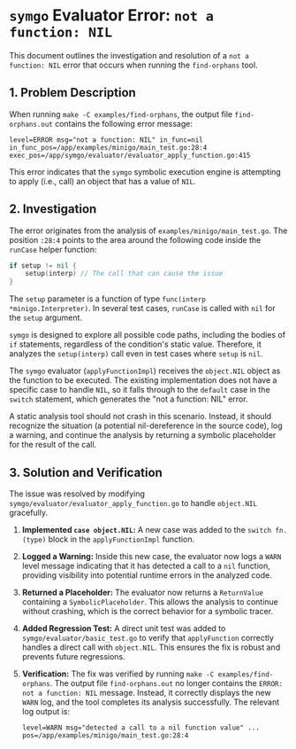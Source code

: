 # `symgo` Evaluator Error: `not a function: NIL`

This document outlines the investigation and resolution of a `not a function: NIL` error that occurs when running the `find-orphans` tool.

## 1. Problem Description

When running `make -C examples/find-orphans`, the output file `find-orphans.out` contains the following error message:

```
level=ERROR msg="not a function: NIL" in_func=nil in_func_pos=/app/examples/minigo/main_test.go:28:4 exec_pos=/app/symgo/evaluator/evaluator_apply_function.go:415
```

This error indicates that the `symgo` symbolic execution engine is attempting to apply (i.e., call) an object that has a value of `NIL`.

## 2. Investigation

The error originates from the analysis of `examples/minigo/main_test.go`. The position `:28:4` points to the area around the following code inside the `runCase` helper function:

```go
if setup != nil {
    setup(interp) // The call that can cause the issue
}
```

The `setup` parameter is a function of type `func(interp *minigo.Interpreter)`. In several test cases, `runCase` is called with `nil` for the `setup` argument.

`symgo` is designed to explore all possible code paths, including the bodies of `if` statements, regardless of the condition's static value. Therefore, it analyzes the `setup(interp)` call even in test cases where `setup` is `nil`.

The `symgo` evaluator (`applyFunctionImpl`) receives the `object.NIL` object as the function to be executed. The existing implementation does not have a specific case to handle `NIL`, so it falls through to the `default` case in the `switch` statement, which generates the "not a function: NIL" error.

A static analysis tool should not crash in this scenario. Instead, it should recognize the situation (a potential nil-dereference in the source code), log a warning, and continue the analysis by returning a symbolic placeholder for the result of the call.

## 3. Solution and Verification

The issue was resolved by modifying `symgo/evaluator/evaluator_apply_function.go` to handle `object.NIL` gracefully.

1.  **Implemented `case object.NIL`:** A new case was added to the `switch fn.(type)` block in the `applyFunctionImpl` function.
2.  **Logged a Warning:** Inside this new case, the evaluator now logs a `WARN` level message indicating that it has detected a call to a `nil` function, providing visibility into potential runtime errors in the analyzed code.
3.  **Returned a Placeholder:** The evaluator now returns a `ReturnValue` containing a `SymbolicPlaceholder`. This allows the analysis to continue without crashing, which is the correct behavior for a symbolic tracer.
4.  **Added Regression Test:** A direct unit test was added to `symgo/evaluator/basic_test.go` to verify that `applyFunction` correctly handles a direct call with `object.NIL`. This ensures the fix is robust and prevents future regressions.
5.  **Verification:** The fix was verified by running `make -C examples/find-orphans`. The output file `find-orphans.out` no longer contains the `ERROR: not a function: NIL` message. Instead, it correctly displays the new `WARN` log, and the tool completes its analysis successfully. The relevant log output is:

    ```
    level=WARN msg="detected a call to a nil function value" ... pos=/app/examples/minigo/main_test.go:28:4
    ```